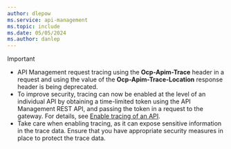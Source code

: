 ```yaml
---
author: dlepow
ms.service: api-management
ms.topic: include
ms.date: 05/05/2024
ms.author: danlep
---
```

> [!IMPORTANT]
> * API Management request tracing using the **Ocp-Apim-Trace** header in a request and using the value of the **Ocp-Apim-Trace-Location** response header is being deprecated.
> * To improve security, tracing can now be enabled at the level of an individual API by obtaining a time-limited token using the API Management REST API, and passing the token in a request to the gateway. For details, see [Enable tracing of an API](../articles/api-management/api-management-howto-api-inspector.md#enable-tracing-for-an-api).
> * Take care when enabling tracing, as it can expose sensitive information in the trace data. Ensure that you have appropriate security measures in place to protect the trace data.
